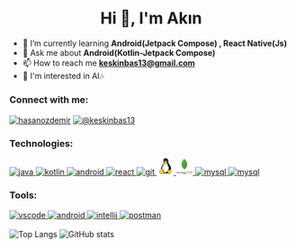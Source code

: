 <h1 align="center">Hi 👋, I'm Akın</h1>

- 🌱 I’m currently learning **Android(Jetpack Compose) , React Native(Js)**
- 💬 Ask me about **Android(Kotlin-Jetpack Compose)**
- 📫 How to reach me **keskinbas13@gmail.com**
- 🎸 I'm interested in AI🎶

<h3 align="left">Connect with me:</h3>
<p align="left">
<a href="https://www.linkedin.com/in/akinkeskinbas/" target="blank"><img align="center" src="https://velanovascular.com/wp-content/uploads/2020/06/LinkedIn.png" alt="hasanozdemir" height="30" width="30" /></a>
<a href="https://medium.com/@keskinbas13" target="blank"><img align="center" src="https://cdn.jsdelivr.net/npm/simple-icons@3.0.1/icons/medium.svg" alt="@keskinbas13" height="30" width="30" /></a>
</p>

<h3 align="left">Technologies:</h3>
<p align="left"> 
<a href="https://www.oracle.com/java/" target="_blank"> <img src="https://upload.wikimedia.org/wikipedia/tr/2/2e/Java_Logo.svg" alt="java" width="30" height="30"/> </a>
<a href="https://kotlinlang.org/" target="_blank"> <img src="https://upload.wikimedia.org/wikipedia/commons/7/74/Kotlin_Icon.png" alt="kotlin" width="30" height="30"/> </a>
<a href="https://developer.android.com/" target="_blank"> <img src="https://www.vectorlogo.zone/logos/android/android-icon.svg" alt="android" width="30" height="30"/> </a>
<a href="https://docs.expo.dev/" target="_blank"> <img src="https://upload.wikimedia.org/wikipedia/commons/thumb/4/47/React.svg/1200px-React.svg.png" alt="react" width="30" height="30"/> </a>
<a href="https://git-scm.com/" target="_blank"> <img src="https://www.vectorlogo.zone/logos/git-scm/git-scm-icon.svg" alt="git" width="30" height="30"/> </a>
<a href="https://www.linux.org/" target="_blank"> <img src="https://raw.githubusercontent.com/devicons/devicon/master/icons/linux/linux-original.svg" alt="linux" width="30" height="30"/> </a> 
<a href="https://www.mongodb.com/" target="_blank"> <img src="https://raw.githubusercontent.com/devicons/devicon/master/icons/mongodb/mongodb-original-wordmark.svg" alt="mongodb" width="30" height="30"/> </a>
<a href="https://www.mysql.com/" target="_blank"> <img src="https://www.vectorlogo.zone/logos/mysql/mysql-official.svg" alt="mysql" width="30" height="30"/> </a>
<a href="https://firebase.google.com/" target="_blank"> <img src="https://upload.wikimedia.org/wikipedia/commons/thumb/b/bd/Firebase_Logo.png/800px-Firebase_Logo.png" alt="mysql" width="100" height="30"/> </a>
  
<h3 align="left">Tools:</h3>
<a href="https://code.visualstudio.com/" target="_blank"> <img src="https://upload.wikimedia.org/wikipedia/commons/thumb/9/9a/Visual_Studio_Code_1.35_icon.svg/1024px-Visual_Studio_Code_1.35_icon.svg.png" alt="vscode" width="30" height="30"/> </a>
<a href="https://developer.android.com/studio" target="_blank"> <img src="https://upload.wikimedia.org/wikipedia/commons/thumb/9/95/Android_Studio_Icon_3.6.svg/768px-Android_Studio_Icon_3.6.svg.png" alt="android" width="30" height="30"/> </a> 
<a href="https://www.jetbrains.com/idea/" target="_blank"> <img src="https://upload.wikimedia.org/wikipedia/commons/9/9c/IntelliJ_IDEA_Icon.svg" alt="intellij" width="30" height="30"/> </a> 
<a href="https://postman.com" target="_blank"> <img src="https://www.vectorlogo.zone/logos/getpostman/getpostman-icon.svg" alt="postman" width="30" height="30"/> </a> 
<br></br>

<div>
  <img alt="Top Langs" src="https://github-readme-stats.vercel.app/api/top-langs/?username=AkinKeskinbas&bg_color=151515&title_color=e63946&text_color=9f9f9f"/>
  <img align="top"  alt="GitHub stats" src="https://github-readme-stats.vercel.app/api/?username=AkinKeskinbas&show_icons=true&title_color=e63946&count_private=true&icon_color=e76f51&text_color=9f9f9f&bg_color=151515"/>
</div>
